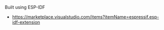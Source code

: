 Built using ESP-IDF
- https://marketplace.visualstudio.com/items?itemName=espressif.esp-idf-extension
